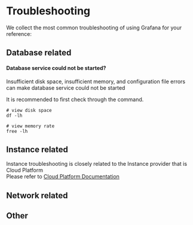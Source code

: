 # Troubleshooting

We collect the most common troubleshooting of using Grafana for your reference:

## Database related

#### Database service could not be started?

Insufficient disk space, insufficient memory, and configuration file errors can make database service could not be started  

It is recommended to first check through the command.

```shell
# view disk space
df -lh

# view memory rate
free -lh
```

## Instance related

Instance troubleshooting is closely related to the Instance provider that is Cloud Platform   
Please refer to [Cloud Platform Documentation](https://support.websoft9.com/docs/faq/tech-instance.html)

## Network related

## Other